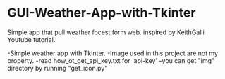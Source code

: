 # GUI-Weather-App-with-Tkinter
Simple app that pull weather focest form web.
inspired by KeithGalli Youtube tutorial.

-Simple weather app with Tkinter.
-Image used in this project are not my property.
-read how_ot_get_api_key.txt for 'api-key'
-you can get "img" directory by running "get_icon.py"
